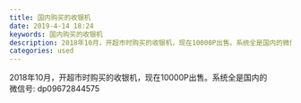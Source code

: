 ```yaml
---
title: 国内购买的收银机
date: 2019-4-14 18:24
keywords: 国内购买的收银机
description: 2018年10月，开超市时购买的收银机，现在10000P出售。系统全是国内的微信号:dp09672844575
categories: used
---
```

<td class="t_f" id="postmessage_3497180">

2018年10月，开超市时购买的收银机，现在10000P出售。系统全是国内的<br/>
微信号: dp09672844575</td>
